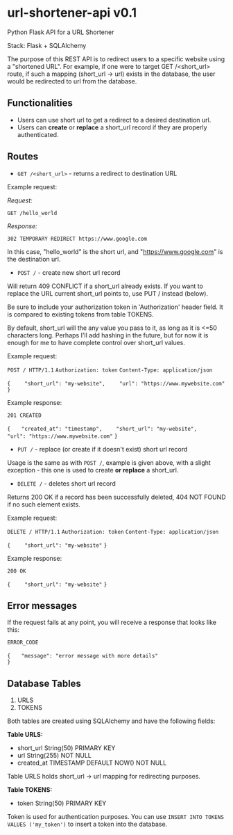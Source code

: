# url-shortener-api v0.1
Python Flask API for a URL Shortener

Stack: Flask + SQLAlchemy

The purpose of this REST API is to redirect users to a specific website using a "shortened URL". For example, if one were to target
GET /<short_url> route, if such a mapping (short_url -> url) exists in the database, the user would be redirected to url from the database.

## Functionalities

- Users can use short url to get a redirect to a desired destination url. 
- Users can **create** or **replace** a short_url record if they are properly authenticated.

## Routes

- `GET /<short_url>` - returns a redirect to destination URL 

Example request:

*Request:*

`GET /hello_world`

*Response:*

`302 TEMPORARY REDIRECT https://www.google.com`

In this case, "hello_world" is the short url, and "https://www.google.com" is the destination url. 


- `POST /` - create new short url record

Will return 409 CONFLICT if a short_url already exists. If you want to replace the URL current short_url points to,
use PUT / instead (below).

Be sure to include your authorization token in 'Authorization' header field. It is compared to existing tokens from table TOKENS.

By default, short_url will the any value you pass to it, as long as it is <=50 characters long. Perhaps I'll add hashing in the future,
but for now it is enough for me to have complete control over short_url values. 

Example request:

`POST / HTTP/1.1`
`Authorization: token`
`Content-Type: application/json`

`{`
`    "short_url": "my-website",`
`    "url": "https://www.mywebsite.com"`
`}`

Example response:

`201 CREATED`

`{`
`   "created_at": "timestamp",`
`    "short_url": "my-website",`
`    "url": "https://www.mywebsite.com"`
`}`

- `PUT /` - replace (or create if it doesn't exist) short url record

Usage is the same as with `POST /`, example is given above, with a slight exception - this one is used to create **or replace** a short_url.

- `DELETE /` - deletes short url record

Returns 200 OK if a record has been successfully deleted, 404 NOT FOUND if no such element exists.

Example request:

`DELETE / HTTP/1.1`
`Authorization: token`
`Content-Type: application/json`

`{`
`    "short_url": "my-website"`
`}`

Example response:

`200 OK`

`{`
`    "short_url": "my-website"`
`}`


## Error messages

If the request fails at any point, you will receive a response that looks like this:

`ERROR_CODE`

`{`
`   "message": "error message with more details"`   
`}`

## Database Tables

1. URLS
2. TOKENS

Both tables are created using SQLAlchemy and have the following fields:

**Table URLS:**
- short_url String(50) PRIMARY KEY 
- url String(255) NOT NULL
- created_at TIMESTAMP DEFAULT NOW() NOT NULL

Table URLS holds short_url -> url mapping for redirecting purposes.

**Table TOKENS:**
- token String(50) PRIMARY KEY

Token is used for authentication purposes.
You can use `INSERT INTO TOKENS VALUES ('my_token')` to insert a token into the database.

